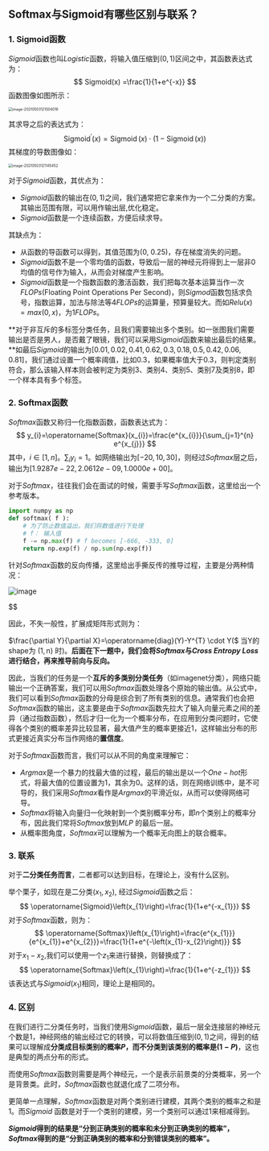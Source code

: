 ## Softmax与Sigmoid有哪些区别与联系？

### 1. Sigmoid函数

$Sigmoid$函数也叫$Logistic$函数，将输入值压缩到$(0,1)$区间之中，其函数表达式为：
$$
Sigmoid(x) =\frac{1}{1+e^{-x}}
$$
函数图像如图所示：


<img src="https://files.mdnice.com/user/6935/670659e8-03a1-45fd-a2fc-0283cd3a4831.png" alt="image-20210503121004018" style="zoom:50%;" />

其求导之后的表达式为：
$$
\operatorname{Sigmoid}^{\prime}(x)=\operatorname{Sigmoid}(x) \cdot(1-\operatorname{Sigmoid}(x))
$$
其梯度的导数图像如：

<img src="https://files.mdnice.com/user/6935/beaa9a40-5d6e-4f89-9867-f35785b72f63.png" alt="image-20210503121145452" style="zoom:50%;" />

对于$Sigmoid$函数，其优点为：

- $Sigmoid$函数的输出在$(0,1)$之间，我们通常把它拿来作为一个二分类的方案。其输出范围有限，可以用作输出层,优化稳定。
- $Sigmoid$函数是一个连续函数，方便后续求导。

其缺点为：

- 从函数的导函数可以得到，其值范围为(0, 0.25)，存在梯度消失的问题。
- $Sigmoid$函数不是一个零均值的函数，导致后一层的神经元将得到上一层非$0$均值的信号作为输入，从而会对梯度产生影响。
- $Sigmoid$函数是一个指数函数的激活函数，我们把每次基本运算当作一次$FLOPs$(Floating Point Operations Per Second)，则$Sigmod$函数包括求负号，指数运算，加法与除法等4$FLOPs$的运算量，预算量较大。而如$Relu(x)=max(0, x)$，为$1FLOPs$。

**对于非互斥的多标签分类任务，且我们需要输出多个类别。如一张图我们需要输出是否是男人，是否戴了眼镜，我们可以采用$Sigmoid$函数来输出最后的结果。**如最后$Sigmoid$的输出为$[0.01, 0.02, 0.41, 0.62, 0.3, 0.18, 0.5, 0.42, 0.06, 0.81]$，我们通过设置一个概率阈值，比如$0.3$，如果概率值大于$0.3$，则判定类别符合，那么该输入样本则会被判定为类别$3$、类别$4$、类别$5$、类别$7$及类别$8$，即一个样本具有多个标签。

### 2. Softmax函数

$Softmax$函数又称归一化指数函数，函数表达式为：
$$
y_{i}=\operatorname{Softmax}(x_{i})=\frac{e^{x_{i}}}{\sum_{j=1}^{n} e^{x_{j}}}
$$
其中，$i \in [1, n]$。$\sum_{i} y_{i}=1$。如网络输出为$[-20, 10, 30]$，则经过$Softmax$层之后，输出为$[1.9287e-22, 2.0612e-09, 1.0000e+00]$。

对于$Softmax$，往往我们会在面试的时候，需要手写$Softmax$函数，这里给出一个参考版本。

```python
import numpy as np
def softmax( f ):
    # 为了防止数值溢出，我们将数值进行下处理
    # f： 输入值
    f -= np.max(f) # f becomes [-666, -333, 0]
    return np.exp(f) / np.sum(np.exp(f))  
```

针对$Softmax$函数的反向传播，这里给出手撕反传的推导过程，主要是分两种情况：

![image](https://user-images.githubusercontent.com/47493620/117547544-aff0a780-b062-11eb-8b98-c0b8154d1293.png)

$$

因此，不失一般性，扩展成矩阵形式则为：

$\frac{\partial Y}{\partial X}=\operatorname{diag}(Y)-Y^{T} \cdot Y($ 当Y的shape为 $(1, \mathrm{n})$ 时)。**后面在下一题中，我们会将$Softmax$与$Cross$ $Entropy$ $Loss$进行结合，再来推导前向与反向。**

因此，当我们的任务是一个**互斥的多类别分类任务**（如imagenet分类），网络只能输出一个正确答案，我们可以用$Softmax$函数处理各个原始的输出值。从公式中，我们可以看到$Softmax$函数的分母是综合到了所有类别的信息。通常我们也会把$Softmax$函数的输出，这主要是由于$Softmax$函数先拉大了输入向量元素之间的差异（通过指数函数），然后才归一化为一个概率分布，在应用到分类问题时，它使得各个类别的概率差异比较显著，最大值产生的概率更接近$1$，这样输出分布的形式更接近真实分布当作网络的**置信度**。

对于$Softmax$函数而言，我们可以从不同的角度来理解它：

- $Argmax$是一个暴力的找最大值的过程，最后的输出是以一个$One-hot$形式，将最大值的位置设置为$1$，其余为$0$。这样的话，则在网络训练中，是不可导的，我们采用$Softmax$看作是$Argmax$的平滑近似，从而可以使得网络可导。
- $Softmax$将输入向量归一化映射到一个类别概率分布，即$n$个类别上的概率分布，因此我们常将$Softmax$放到$MLP$ 的最后一层。
- 从概率图角度，$Softmax$可以理解为一个概率无向图上的联合概率。



### 3. 联系

对于**二分类任务而言**，二者都可以达到目标，在理论上，没有什么区别。

举个栗子，如现在是二分类($x_{1},x_{2}$), 经过$Sigmoid$函数之后：
$$
\operatorname{Sigmoid}\left(x_{1}\right)=\frac{1}{1+e^{-x_{1}}}
$$
对于$Softmax$函数，则为：
$$
\operatorname{Softmax}\left(x_{1}\right)=\frac{e^{x_{1}}}{e^{x_{1}}+e^{x_{2}}}=\frac{1}{1+e^{-\left(x_{1}-x_{2}\right)}}
$$
对于$x_{1} - x_{2}$,我们可以使用一个$z_{1}$来进行替换，则替换成了：
$$
\operatorname{Softmax}\left(x_{1}\right)=\frac{1}{1+e^{-z_{1}}}
$$
该表达式与$Sigmoid(x_{1})$相同，理论上是相同的。



### 4. 区别

在我们进行二分类任务时，当我们使用$Sigmoid$函数，最后一层全连接层的神经元个数是$1$，神经网络的输出经过它的转换，可以将数值压缩到$(0,1)$之间，得到的结果可以理解成**分类成目标类别的概率$P$，而不分类到该类别的概率是$(1 - P)$**，这也是典型的两点分布的形式。

而使用$Softmax$函数则需要是两个神经元，一个是表示前景类的分类概率，另一个是背景类。此时，$Softmax$函数也就退化成了二项分布。

更简单一点理解，$Softmax$函数是对两个类别进行建模，其两个类别的概率之和是$1$。而$Sigmoid$ 函数是对于一个类别的建模，另一个类别可以通过1来相减得到。

**$Sigmoid$得到的结果是“分到正确类别的概率和未分到正确类别的概率”，$Softmax$得到的是“分到正确类别的概率和分到错误类别的概率”。**






